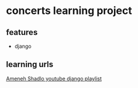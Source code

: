 # concerts learning project

## features

- django

## learning urls

[Ameneh Shadlo youtube django playlist](https://www.youtube.com/playlist?list=PLTVKh59FSVphLAMP-4kD6f-SP2qC28bkL)

